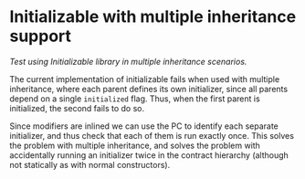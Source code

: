 # Initializable with multiple inheritance support

_Test using Initializable library in multiple inheritance scenarios._

The current implementation of initializable fails when used with multiple inheritance, where each parent defines its own initializer, since all parents depend on a single `initialized` flag. Thus, when the first parent is initialized, the second fails to do so.

Since modifiers are inlined we can use the PC to identify each separate initializer, and thus check that each of them is run exactly once. This solves the problem with multiple inheritance, and solves the problem with accidentally running an initializer twice in the contract hierarchy (although not statically as with normal constructors).

